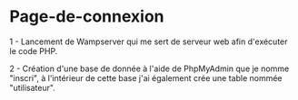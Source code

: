 # Page-de-connexion

1 - Lancement de Wampserver qui me sert de serveur web afin d'exécuter le code PHP.

2 - Création d'une base de donnée à l'aide de PhpMyAdmin que je nomme "inscri", à l'intérieur de cette base j'ai également crée une table nommée "utilisateur".
